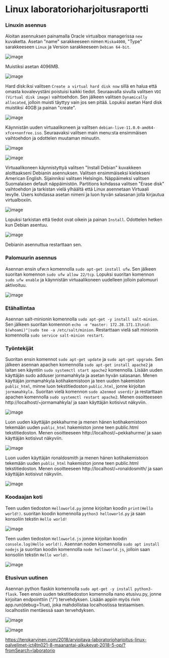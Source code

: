 
# Linux laboratorioharjoitusraportti


### Linuxin asennus

Aloitan asennuksen painamalla Oracle virtualbox managerissa `new` kuvaketta. Asetan "name" sarakkeeseen nimen `Miska4000`, "Type" sarakkeeseen `Linux` ja Version sarakkeeseen `Debian 64-bit`.

![image](https://user-images.githubusercontent.com/78149945/136256320-0ad6a7d3-f171-4212-a7ec-260eb7b66f92.png)

Muistiksi asetan 4096MB.

![image](https://user-images.githubusercontent.com/78149945/136256509-911a2ce0-fe34-4ffe-b74c-e1a361c7f4e7.png)

Hard disk:iksi valitsen `Create a virtual hard disk now` sillä en halua että omasta kovalevystäni poistuisi kaikki tiedot. Seuraavalla sivulla valitsen `VDI (Virtual disk image)` vaihtoehdon. Sen jälkeen valitsen `Dynamically allocated`, jolloin muisti täyttyy vain jos sen pitää. Lopuksi asetan Hard disk muistiksi 40GB ja painan "create".

![image](https://user-images.githubusercontent.com/78149945/136257115-1bf3fd57-68c1-459d-839f-acb87814cc77.png)

Käynnistän uuden virtuaalikoneen ja valitsen `debian-live-11.0.0-amd64-xfce+nonfree.iso`. Seuraavaksi valitsen main menu:sta ensimmäisen vaihtoehdon ja odottelen muutaman minuutin.

![image](https://user-images.githubusercontent.com/78149945/136257503-e4750d8c-6b7c-499e-9720-9ebf3dd6068d.png)

![image](https://user-images.githubusercontent.com/78149945/136258912-d62a11d4-0808-47ff-8bcd-c783dc730bb1.png)

Virtuaalikoneen käynnistyttyä valitsen "Install Debian" kuvakkeen aloittaakseni Debianin asennuksen. Valitsen ensimmäiseksi kielekseni American English. Sijainniksi valitsen Helsingin. Näppäimeksi valitsen Suomalaisen default näppäimistön. Partitions kohdassa valitsen "Erase disk" vaihtoehdon ja tarkistan vielä ylhäältä että Linux asennetaan Virtuaali levylle. Users kohdassa asetan nimeni ja luon hyvän salasanan jolla kirjautua virtualboxiin.

![image](https://user-images.githubusercontent.com/78149945/136259797-252bc824-3681-45b2-8b9d-40d290bb4ec9.png)


Lopuksi tarkistan että tiedot ovat oikein ja painan `Install`. Odottelen hetken kun Debian asentuu.

![image](https://user-images.githubusercontent.com/78149945/136264783-637da2f3-40aa-4465-b8eb-2adf781fb1f1.png)

Debianin asennuttua restarttaan sen. 


### Palomuurin asennus

Asennan ensin ufw:n komennolla `sudo apt-get install ufw`. Sen jälkeen suoritan komennon `sudo ufw allow 22/tcp`. Lopuksi suoritan komennon `sudo ufw enable` ja käynnistän virtuaalikoneen uudelleen jolloin palomuuri aktivoituu. 

![image](https://user-images.githubusercontent.com/78149945/136269759-905bab62-92f9-4eb5-91ee-ee3a4d76e62e.png)

### Etähallintaa

Asennan salt-minionin komennolla `sudo apt-get -y install salt-minion`. Sen jälkeen suoritan komennon `echo -e "master: 172.28.171.13\nid: $(whoami)"|sudo tee -a /etc/salt/minion`. Restarttaan vielä salt minionin komennolla `sudo service salt-minion restart`.

### Työntekijät

Suoritan ensin komennot `sudo apt-get update` ja `sudo apt-get upgrade`. Sen jälkeen asennan apachen komennolla `sudo apt-get install apache2` ja laitan sen käyntiin `sudo systemctl start apache2` komennolla. Lisään uuden käyttäjän sudo adduser jormamahkyla ja asetan hyvän salasanan. Menen käyttäjän jormamahkyla kotihakemistoon ja teen uuden hakemiston `public_html`, minne luon tekstitiedoston `public.html`, jonne kirjoitan `jormamahkyla.` Suoritan vielä komennon `sudo a2enmod userdir` ja restarttaan apachen komennolla `sudo systemctl restart apache2`. Menen osoitteeseen http://localhost/~jormamahkyla/ ja saan käyttäjän kotisivut näkyviin.

![image](https://user-images.githubusercontent.com/78149945/136344548-c58592f2-2034-415f-b9b5-47634d1a4190.png)

Luon uuden käyttäjän pekkahurme ja menen hänen kotihakemistoon tekemään uuden `public_html` hakemiston jonne teen public.html tekstitiedoston. Menen osoitteeseen http://localhost/~pekkahurme/ ja saan käyttäjän kotisivut näkyviin.

![image](https://user-images.githubusercontent.com/78149945/136345606-147d3abb-20c7-424b-94c9-4da1cde4f987.png)

Luon uuden käyttäjän ronaldosmith ja menen hänen kotihakemistoon tekemään uuden `public_html` hakemiston jonne teen public.html tekstitiedoston. Menen osoitteeseen http://localhost/~ronaldosmith/ ja saan käyttäjän kotisivut näkyviin.

![image](https://user-images.githubusercontent.com/78149945/136345939-71739a62-98d5-405e-8084-3cda6278d4b1.png)

### Koodaajan koti

Teen uuden tiedoston `Helloworld.py` jonne kirjoitan koodin `print(Hello world!)`. suoritan koodin komennolla `python3 helloworld.py` ja saan konsoliin tekstin `Hello world!`

![image](https://user-images.githubusercontent.com/78149945/136347918-2c5eca1a-bcdb-4f79-b127-97e99f899617.png)

Teen uuden tiedoston `Helloworld.js` jonne kirjoitan koodin `console.log(Hello world!)`. Asennan noden komennolla `sudo apt install nodejs` ja suoritan koodin komennolla `node helloworld.js`, jolloin saan konsoliin tekstin `Hello world!`.

![image](https://user-images.githubusercontent.com/78149945/136348157-eefa0338-727e-4a40-a5ed-35fde57ab6ce.png)

### Etusivun uutinen

Asennan python flaskin komennolla `sudo apt-get -y install python3-flask`. Teen ensin uuden tekstitiedoston komennolla nano etusivu.py, jonne kirjoitan endpointtiin ("/") tervehdyksen. Lisään appiin myös rivin app.run(debug=True), joka mahdollistaa localhostissa testaamisen. localhostiin mentäessä saan tervehdyksen.

![image](https://user-images.githubusercontent.com/78149945/136352942-33e1e4e5-2a3e-4574-8daa-7b8d5ae0cc65.png)

![image](https://user-images.githubusercontent.com/78149945/136352067-378e7a60-010f-4bbe-b647-907114ef5432.png)






https://terokarvinen.com/2018/arvioitava-laboratorioharjoitus-linux-palvelimet-ict4tn021-8-maanantai-alkukevat-2018-5-op/?fromSearch=laboratorio
